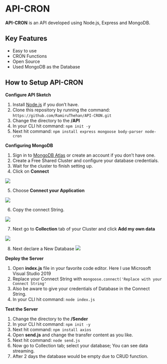 # API-CRON

**API-CRON** is an API developed using Node.js, Express and MongoDB.

## Key Features

 - Easy to use
 - CRON Functions
 - Open Source
 - Used MongoDB as the Database

## **How to Setup API-CRON**
**Configure API Sketch**

 1. Install [Node.js](https://nodejs.org/en/download) if you don’t have.
 2. Clone this repository by running the command: `https://github.com/RamiruThehan/API-CRON.git`
 3. Change the directory to the **/API**
 4. In your CLI hit command: `npm init -y`
 5. Next hit command: `npm install express mongoose body-parser node-cron`
 
 **Configuring MongoDB**
 
 1. Sign in to  [MongoDB Atlas](https://account.mongodb.com/account/login)  or create an account if you don’t have one.
 2. Create a Free Shared Cluster and configure your database credentials.
 3. Wait for the cluster to finish setting up.
 4. Click on **Connect**
 
![](https://miro.medium.com/v2/resize:fit:700/1*iZjB-yzPJdBiFLY5Du7wcg.png)

5. Choose **Connect your Application**

![](https://miro.medium.com/v2/resize:fit:700/1*DafkzA3Wh4AXtCZp0NUKuA.png)

6. Copy the connect String.

![](https://miro.medium.com/v2/resize:fit:700/1*mHyn8Yngc0IN9U8EUBjaTA.png)

7. Next go to **Collection** tab of your Cluster and click **Add my own data**

![](https://miro.medium.com/v2/resize:fit:700/1*x_hHXekAfkWezRghlP1CCw.png)

8. Next declare a New Database 
![](https://miro.medium.com/v2/resize:fit:700/1*KkYc7lNB0NCgVVblxe9Lww.png)

**Deploy the Server**
1. Open **index.js** file in your favorite code editor. Here I use Microsoft Visual Studio 2019
2. Replace your Connect String with `mongoose.connect('Replace with your Connect String'`
3. Also be aware to give your credentials of Database in the Connect String.
4. In your CLI hit command: `node index.js`

**Test the Server**
 1. Change the directory to the **/Sender**
 2. In your CLI hit command: `npm init -y`
 3. Next hit command: `npm install axios`
 4. Open **send.js** and change the transfer content as you like.
 5. Next hit command: `node send.js`
 6. Now go to Collection tab; select your database; You can see data streaming.
 7. After 2 days the database would be empty due to CRUD function.
